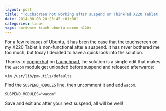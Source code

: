```yaml
---
layout: post
title: "Touchscreen not working after suspend on ThinkPad X220 Tablet (Ubuntu)"
date: 2014-08-08 20:23:45 +01:00"
categories: linux
tags: hardware touch ubuntu wacom x220t
---
```


For a few releases of Ubuntu, it has been the case that the touchscreen on my
X220 Tablet is non-functional after a suspend. It has never bothered me too
much, but today I decided to have a quick look into the solution.

Thanks to [copper.hat][] on [Launchpad][], the solution is a simple edit that
makes the `wacom` module get unloaded before suspend and reloaded afterwards:

```
vim /usr/lib/pm-utils/defaults
```

Find the `SUSPEND_MODULES` line, then uncomment it and add `wacom`.

```
SUSPEND_MODULES="wacom"
```

Save and exit and after your next suspend, all will be well!

[copper.hat]: https://launchpad.net/~higgins-t
[Launchpad]: https://bugs.launchpad.net/ubuntu/+source/xinput/+bug/1275416/comments/17
